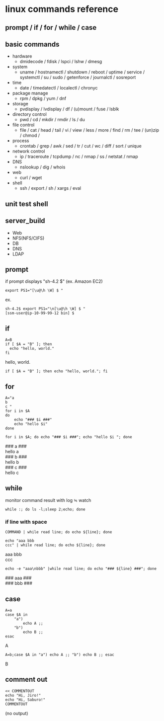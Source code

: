 # linux commands reference  
## prompt / if / for / while / case 
## basic commands
- hardware
  - dmidecode / fdisk / lspci / lshw / dmesg
- system
  - uname / hostnamectl / shutdown / reboot / uptime / service / systemctl / su / sudo / getenforce / journalctl / sosreport
- time
  - date / timedatectl / localectl / chronyc
- package manage
  - rpm / dpkg / yum / dnf
- storage
  - pvdisplay / lvdisplay / df / (u)mount / fuse / lsblk
- directory control
  - pwd / cd / mkdir / rmdir / ls / du
- file control
  - file / cat / head / tail / vi / view / less / more / find / rm / tee / (un)zip / chmod / 
- process
  - crontab / grep / awk / sed / tr / cut / wc / diff / sort / unique
- network control
  - ip / traceroute / tcpdump / nc / nmap / ss / netstat / nmap
- DNS
  - nslookup / dig / whois
- web
  - curl / wget
- shell
  - ssh / export / sh / xargs / eval
## unit test shell
## server_build
- Web
- NFS(NFS/CIFS)
- DB
- DNS
- LDAP

## prompt
if prompt displays "sh-4.2 $" (ex. Amazon EC2)  
```
export PS1="[\u@\h \W] $ "
```
ex. 
```
sh-4.2$ export PS1="\n[\u@\h \W] $ "
[ssm-user@ip-10-99-99-12 bin] $
```

## if
```
A=B
if [ $A = "B" ]; then
  echo "hello, world."
fi
```
hello, world.
```
if [ $A = "B" ]; then echo "hello, world."; fi
```
## for
```
A="a 
b 
c "
for i in $A
do 
    echo "### $i ###"
    echo "hello $i"
done
```
```
for i in $A; do echo "### $i ###"; echo "hello $i "; done
```
\### a ###  
hello a  
\### b ###   
hello b  
\### c ###  
hello c  

## while
monitor command result with log ≒ watch
```
while :; do ls -l;sleep 2;echo; done
```
### if line with space
```
COMMAND | while read line; do echo ${line}; done
```
```
echo "aaa bbb  
ccc" | while read line; do echo ${line}; done
```
aaa bbb  
ccc

```
echo -e "aaa\nbbb" |while read line; do echo "### ${line} ###"; done
```
\### aaa ###  
\### bbb ###
## case
```
A=a
case $A in
    "a")
        echo A ;;
    "b")
        echo B ;;
esac
```
A  
```
A=b;case $A in "a") echo A ;; "b") echo B ;; esac
```
B  
## comment out
```
<< COMMENTOUT
echo "Hi, Jiro!"
echo "Hi, Saburo!"
COMMENTOUT
```
(no output)
